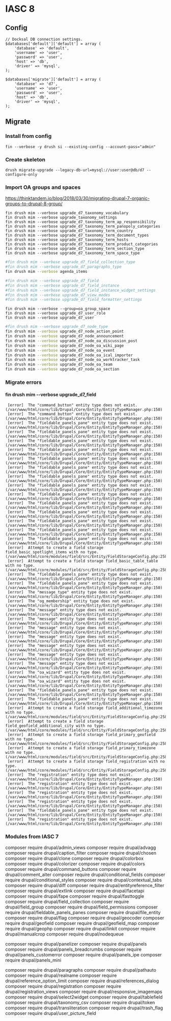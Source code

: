 # IASC 8

## Config

```
// Docksal DB connection settings.
$databases['default']['default'] = array (
	'database' => 'default',
	'username' => 'user',
	'password' => 'user',
	'host' => 'db',
	'driver' => 'mysql',
);

$databases['migrate']['default'] = array (
	'database' => 'd7',
	'username' => 'user',
	'password' => 'user',
	'host' => 'db',
	'driver' => 'mysql',
);
```

## Migrate

### Install from config

`fin --verbose -y drush si --existing-config --account-pass="admin"`

### Create skeleton

`drush migrate-upgrade --legacy-db-url=mysql://user:user@db/d7 --configure-only `

### Import OA groups and spaces

https://thinktandem.io/blog/2018/03/30/migrating-drupal-7-organic-groups-to-drupal-8-group/

```
fin drush mim --verbose upgrade_d7_taxonomy_vocabulary
fin drush mim --verbose upgrade_taxonomy_settings
fin drush mim --verbose upgrade_d7_taxonomy_term_ap_responsibility
fin drush mim --verbose upgrade_d7_taxonomy_term_panopoly_categories
fin drush mim --verbose upgrade_d7_taxonomy_term_country
fin drush mim --verbose upgrade_d7_taxonomy_term_document_types
fin drush mim --verbose upgrade_d7_taxonomy_term_hosts
fin drush mim --verbose upgrade_d7_taxonomy_term_product_categories
fin drush mim --verbose upgrade_d7_taxonomy_term_section_type
fin drush mim --verbose upgrade_d7_taxonomy_term_space_type
```

```bash
#fin drush mim --verbose upgrade_d7_field_collection_type
#fin drush mim --verbose upgrade_d7_paragraphs_type
fin drush mim --verbose agenda_items
```

```bash
#fin drush mim --verbose upgrade_d7_field
#fin drush mim --verbose upgrade_d7_field_instance
#fin drush mim --verbose upgrade_d7_field_instance_widget_settings
#fin drush mim --verbose upgrade_d7_view_modes
#fin drush mim --verbose upgrade_d7_field_formatter_settings
```

```
fin drush mim --verbose --group=oa_group_space
fin drush mim --verbose upgrade_d7_user_role
fin drush mim --verbose upgrade_d7_user
```

```bash
#fin drush mim --verbose upgrade_d7_node_type
fin drush mim --verbose upgrade_d7_node_action_point
fin drush mim --verbose upgrade_d7_node_announcement
fin drush mim --verbose upgrade_d7_node_oa_discussion_post
fin drush mim --verbose upgrade_d7_node_oa_wiki_page
fin drush mim --verbose upgrade_d7_node_oa_event
fin drush mim --verbose upgrade_d7_node_oa_ical_importer
fin drush mim --verbose upgrade_d7_node_oa_worktracker_task
fin drush mim --verbose upgrade_d7_node_oa_team
fin drush mim --verbose upgrade_d7_node_oa_section
```

### Migrate errors

#### fin drush mim --verbose upgrade_d7_field
```
 [error]  The "command_button" entity type does not exist. (/var/www/html/core/lib/Drupal/Core/Entity/EntityTypeManager.php:150)
 [error]  The "command_button" entity type does not exist. (/var/www/html/core/lib/Drupal/Core/Entity/EntityTypeManager.php:150)
 [error]  The "fieldable_panels_pane" entity type does not exist. (/var/www/html/core/lib/Drupal/Core/Entity/EntityTypeManager.php:150)
 [error]  The "fieldable_panels_pane" entity type does not exist. (/var/www/html/core/lib/Drupal/Core/Entity/EntityTypeManager.php:150)
 [error]  The "fieldable_panels_pane" entity type does not exist. (/var/www/html/core/lib/Drupal/Core/Entity/EntityTypeManager.php:150)
 [error]  The "fieldable_panels_pane" entity type does not exist. (/var/www/html/core/lib/Drupal/Core/Entity/EntityTypeManager.php:150)
 [error]  The "fieldable_panels_pane" entity type does not exist. (/var/www/html/core/lib/Drupal/Core/Entity/EntityTypeManager.php:150)
 [error]  The "fieldable_panels_pane" entity type does not exist. (/var/www/html/core/lib/Drupal/Core/Entity/EntityTypeManager.php:150)
 [error]  The "fieldable_panels_pane" entity type does not exist. (/var/www/html/core/lib/Drupal/Core/Entity/EntityTypeManager.php:150)
 [error]  The "fieldable_panels_pane" entity type does not exist. (/var/www/html/core/lib/Drupal/Core/Entity/EntityTypeManager.php:150)
 [error]  The "fieldable_panels_pane" entity type does not exist. (/var/www/html/core/lib/Drupal/Core/Entity/EntityTypeManager.php:150)
 [error]  The "fieldable_panels_pane" entity type does not exist. (/var/www/html/core/lib/Drupal/Core/Entity/EntityTypeManager.php:150)
 [error]  The "fieldable_panels_pane" entity type does not exist. (/var/www/html/core/lib/Drupal/Core/Entity/EntityTypeManager.php:150)
 [error]  The "fieldable_panels_pane" entity type does not exist. (/var/www/html/core/lib/Drupal/Core/Entity/EntityTypeManager.php:150)
 [error]  The "fieldable_panels_pane" entity type does not exist. (/var/www/html/core/lib/Drupal/Core/Entity/EntityTypeManager.php:150)
 [error]  The "fieldable_panels_pane" entity type does not exist. (/var/www/html/core/lib/Drupal/Core/Entity/EntityTypeManager.php:150)
 [error]  Attempt to create a field storage field_basic_spotlight_items with no type. (/var/www/html/core/modules/field/src/Entity/FieldStorageConfig.php:258)
 [error]  Attempt to create a field storage field_basic_table_table with no type. (/var/www/html/core/modules/field/src/Entity/FieldStorageConfig.php:258)
 [error]  The "fieldable_panels_pane" entity type does not exist. (/var/www/html/core/lib/Drupal/Core/Entity/EntityTypeManager.php:150)
 [error]  The "fieldable_panels_pane" entity type does not exist. (/var/www/html/core/lib/Drupal/Core/Entity/EntityTypeManager.php:150)
 [error]  The "message_type" entity type does not exist. (/var/www/html/core/lib/Drupal/Core/Entity/EntityTypeManager.php:150)
 [error]  The "og_membership" entity type does not exist. (/var/www/html/core/lib/Drupal/Core/Entity/EntityTypeManager.php:150)
 [error]  The "message" entity type does not exist. (/var/www/html/core/lib/Drupal/Core/Entity/EntityTypeManager.php:150)
 [error]  The "message" entity type does not exist. (/var/www/html/core/lib/Drupal/Core/Entity/EntityTypeManager.php:150)
 [error]  The "message" entity type does not exist. (/var/www/html/core/lib/Drupal/Core/Entity/EntityTypeManager.php:150)
 [error]  The "message" entity type does not exist. (/var/www/html/core/lib/Drupal/Core/Entity/EntityTypeManager.php:150)
 [error]  The "message" entity type does not exist. (/var/www/html/core/lib/Drupal/Core/Entity/EntityTypeManager.php:150)
 [error]  The "message" entity type does not exist. (/var/www/html/core/lib/Drupal/Core/Entity/EntityTypeManager.php:150)
 [error]  The "message" entity type does not exist. (/var/www/html/core/lib/Drupal/Core/Entity/EntityTypeManager.php:150)
 [error]  The "oa_wizard" entity type does not exist. (/var/www/html/core/lib/Drupal/Core/Entity/EntityTypeManager.php:150)
 [error]  The "oa_wizard" entity type does not exist. (/var/www/html/core/lib/Drupal/Core/Entity/EntityTypeManager.php:150)
 [error]  The "fieldable_panels_pane" entity type does not exist. (/var/www/html/core/lib/Drupal/Core/Entity/EntityTypeManager.php:150)
 [error]  The "fieldable_panels_pane" entity type does not exist. (/var/www/html/core/lib/Drupal/Core/Entity/EntityTypeManager.php:150)
 [error]  Attempt to create a field storage field_additional_timezone with no type. (/var/www/html/core/modules/field/src/Entity/FieldStorageConfig.php:258)
 [error]  Attempt to create a field storage field_geofield_additional_city with no type. (/var/www/html/core/modules/field/src/Entity/FieldStorageConfig.php:258)
 [error]  Attempt to create a field storage field_primary_geofield with no type. (/var/www/html/core/modules/field/src/Entity/FieldStorageConfig.php:258)
 [error]  Attempt to create a field storage field_primary_timezone with no type. (/var/www/html/core/modules/field/src/Entity/FieldStorageConfig.php:258)
 [error]  Attempt to create a field storage field_registration with no type. (/var/www/html/core/modules/field/src/Entity/FieldStorageConfig.php:258)
 [error]  The "registration" entity type does not exist. (/var/www/html/core/lib/Drupal/Core/Entity/EntityTypeManager.php:150)
 [error]  The "registration" entity type does not exist. (/var/www/html/core/lib/Drupal/Core/Entity/EntityTypeManager.php:150)
 [error]  The "registration" entity type does not exist. (/var/www/html/core/lib/Drupal/Core/Entity/EntityTypeManager.php:150)
 [error]  The "registration" entity type does not exist. (/var/www/html/core/lib/Drupal/Core/Entity/EntityTypeManager.php:150)
 [error]  The "fieldable_panels_pane" entity type does not exist. (/var/www/html/core/lib/Drupal/Core/Entity/EntityTypeManager.php:150)
 [error]  The "registration" entity type does not exist. (/var/www/html/core/lib/Drupal/Core/Entity/EntityTypeManager.php:150)
```

### Modules from IASC 7

composer require drupal/admin_views
composer require drupal/advagg
composer require drupal/caption_filter
composer require drupal/chosen
composer require drupal/clone
composer require drupal/colorbox
composer require drupal/colorizer
composer require drupal/colors
composer require drupal/command_buttons
composer require drupal/comment_alter
composer require drupal/conditional_fields
composer require drupal/conditional_styles
composer require drupal/contextual_tabs
composer require drupal/diff
composer require drupal/entityreference_filter
composer require drupal/extlink
composer require drupal/facetapi
composer require drupal/fape
composer require drupal/fasttoggle
composer require drupal/field_collection
composer require drupal/field_group
composer require drupal/field_permissions
composer require drupal/fieldable_panels_panes
composer require drupal/file_entity
composer require drupal/flag
composer require drupal/geocoder
composer require drupal/geofield
composer require drupal/geofield_map
composer require drupal/geophp
composer require drupal/linkit
composer require drupal/manualcrop
composer require drupal/nodequeue

composer require drupal/panelizer
composer require drupal/panels
composer require drupal/panels_breadcrumbs
composer require drupal/panels_customerror
composer require drupal/panels_ipe
composer require drupal/panels_mini

composer require drupal/paragraphs
composer require drupal/pathauto
composer require drupal/realname
composer require drupal/reference_option_limit
composer require drupal/references_dialog
composer require drupal/registration
composer require drupal/registration_views
composer require drupal/responsive_imagemaps
composer require drupal/select2widget
composer require drupal/tablefield
composer require drupal/taxonomy_csv
composer require drupal/token
composer require drupal/transliteration
composer require drupal/trash_flag
composer require drupal/user_picture_field
